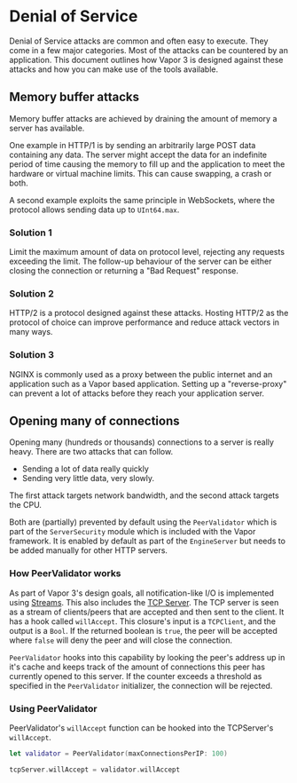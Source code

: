 # Denial of Service

Denial of Service attacks are common and often easy to execute. They come in a few major categories.
Most of the attacks can be countered by an application. This document outlines how Vapor 3 is designed against these attacks and how you can make use of the tools available.

## Memory buffer attacks

Memory buffer attacks are achieved by draining the amount of memory a server has available.

One example in HTTP/1 is by sending an arbitrarily large POST data containing any data. The server might accept the data for an indefinite period of time causing the memory to fill up and the application to meet the hardware or virtual machine limits. This can cause swapping, a crash or both.

A second example exploits the same principle in WebSockets, where the protocol allows sending data up to `UInt64.max`.

### Solution 1

Limit the maximum amount of data on protocol level, rejecting any requests exceeding the limit. The follow-up behaviour of the server can be either closing the connection or returning a "Bad Request" response.

### Solution 2

HTTP/2 is a protocol designed against these attacks. Hosting HTTP/2 as the protocol of choice can improve performance and reduce attack vectors in many ways.

### Solution 3

NGINX is commonly used as a proxy between the public internet and an application such as a Vapor based application. Setting up a "reverse-proxy" can prevent a lot of attacks before they reach your application server.

## Opening many of connections

Opening many (hundreds or thousands) connections to a server is really heavy. There are two attacks that can follow.

- Sending a lot of data really quickly
- Sending very little data, very slowly.

The first attack targets network bandwidth, and the second attack targets the CPU.

Both are (partially) prevented by default using the `PeerValidator` which is part of the `ServerSecurity` module which is included with the Vapor framework. It is enabled by default as part of the `EngineServer` but needs to be added manually for other HTTP servers.

### How PeerValidator works

As part of Vapor 3's design goals, all notification-like I/O is implemented using [Streams](../async/streams.md). This also includes the [TCP Server](../sockets/tcp-server.md). The TCP server is seen as a stream of clients/peers that are accepted and then sent to the client. It has a hook called `willAccept`. This closure's input is a `TCPClient`, and the output is a `Bool`. If the returned boolean is `true`, the peer will be accepted where `false` will deny the peer and will close the connection.

`PeerValidator` hooks into this capability by looking the peer's address up in it's cache and keeps track of the amount of connections this peer has currently opened to this server. If the counter exceeds a threshold as specified in the `PeerValidator` initializer, the connection will be rejected.

### Using PeerValidator

PeerValidator's `willAccept` function can be hooked into the TCPServer's `willAccept`.

```swift
let validator = PeerValidator(maxConnectionsPerIP: 100)

tcpServer.willAccept = validator.willAccept
```
